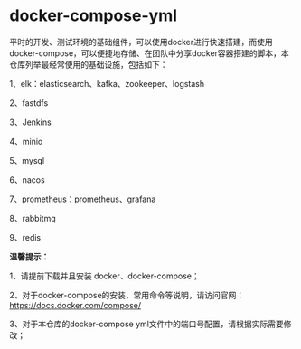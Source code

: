# docker-compose-yml
平时的开发、测试环境的基础组件，可以使用docker进行快速搭建，而使用docker-compose，可以便捷地存储、在团队中分享docker容器搭建的脚本，本仓库列举最经常使用的基础设施，包括如下：

1、elk：elasticsearch、kafka、zookeeper、logstash

2、fastdfs

3、Jenkins

4、minio

5、mysql

6、nacos

7、prometheus：prometheus、grafana

8、rabbitmq

9、redis



**温馨提示：**


1、请提前下载并且安装 docker、docker-compose；

2、对于docker-compose的安装、常用命令等说明，请访问官网：https://docs.docker.com/compose/

3、对于本仓库的docker-compose yml文件中的端口号配置，请根据实际需要修改；



